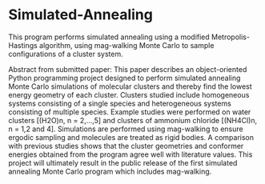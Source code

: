 # Simulated-Annealing

This program performs simulated annealing using a modified Metropolis-Hastings algorithm, using mag-walking Monte Carlo to sample configurations of a cluster system.  

Abstract from submitted paper:
This paper describes an object-oriented Python programming project designed to perform simulated annealing Monte Carlo simulations of molecular clusters and thereby find the lowest energy geometry of each cluster. Clusters studied include homogeneous systems consisting of a single species and heterogeneous systems consisting of multiple species. Example studies were performed on water clusters [(H2O)n, n = 2,…,5] and clusters of ammonium chloride [(NH4Cl)n, n = 1,2 and 4]. Simulations are performed using mag-walking to ensure ergodic sampling and molecules are treated as rigid bodies. A comparison with previous studies shows that the cluster geometries and conformer energies obtained from the program agree well with literature values. This project will ultimately result in the public release of the first simulated annealing Monte Carlo program which includes mag-walking. 
